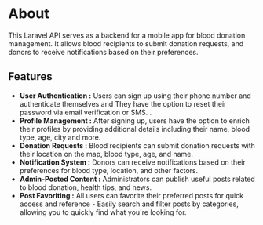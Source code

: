 
# About   

This Laravel API serves as a backend for a mobile app for blood donation management. It allows blood recipients to submit donation requests, and donors to receive notifications based on their preferences.

## Features
- **User Authentication :** Users can sign up using their phone number and authenticate themselves and They have the option to reset their password via email verification or SMS. .
- **Profile Management :** After signing up, users have the option to enrich their profiles by providing additional details including their name, blood type, age, city and more.
- **Donation Requests :** Blood recipients can submit donation requests with their location on the map, blood type, age, and name.
- **Notification System :** Donors can receive notifications based on their preferences for blood type, location, and other factors.
- **Admin-Posted Content :** Administrators can publish useful posts related to blood donation, health tips, and news.
- **Post Favoriting :** All users can favorite their preferred posts for quick access and reference - Easily search and filter posts by categories, allowing you to quickly find what you're looking for.




